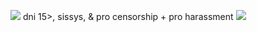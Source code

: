![](https://files.catbox.moe/dvdewu.gif)
dni 15>, sissys, & pro censorship + pro harassment
![](https://files.catbox.moe/zdp86r.gif)
